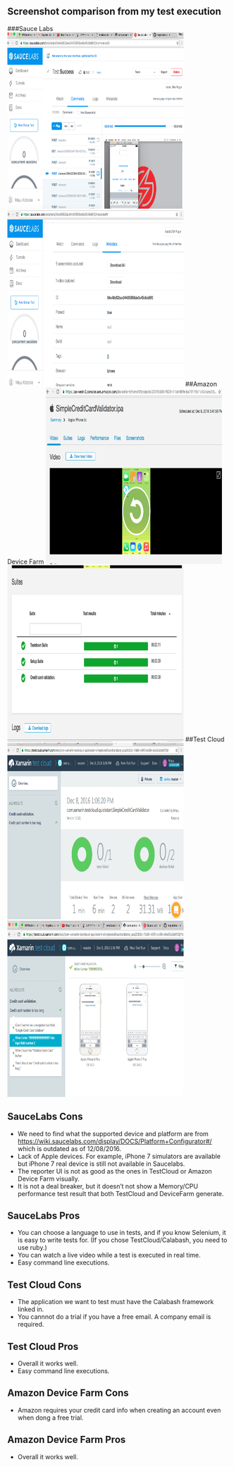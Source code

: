 ## Screenshot comparison from my test execution

###Sauce Labs
<img src="assets/sauce1.png" width="400" height="400">
<img src="assets/sauce2.png" width="400" height="400">
##Amazon Device Farm
<img src="assets/amazon1.png" width="400" height="400">
<img src="assets/amazon2.png" width="400" height="400">
##Test Cloud
<img src="assets/testcloud1.png" width="400" height="400">
<img src="assets/testcloud2.png" width="400" height="400">

## SauceLabs Cons

- We need to find what the supported device and platform are from https://wiki.saucelabs.com/display/DOCS/Platform+Configurator#/ which is outdated as of 12/08/2016. 
- Lack of Apple devices. For example, iPhone 7 simulators are available but iPhone 7 real device is still not available in Saucelabs.
- The reporter UI is not as good as the ones in TestCloud or Amazon Device Farm visually.
- It is not a deal breaker, but it doesn’t not show a Memory/CPU performance test result that both TestCloud and DeviceFarm generate. 

## SauceLabs Pros
- You can choose a language to use in tests, and if you know Selenium, it is easy to write tests for.  (If you chose TestCloud/Calabash, you need to use ruby.)
- You can watch a live video while a test is executed in real time. 
- Easy command line executions. 

## Test Cloud Cons
- The application we want to test must have the Calabash framework linked in.
- You cannnot do a trial if you have a free email. A company email is required.

## Test Cloud Pros
- Overall it works well.
- Easy command line executions.

## Amazon Device Farm Cons
- Amazon requires your credit card info when creating an account even when dong a free trial.

## Amazon Device Farm Pros
- Overall it works well. 
